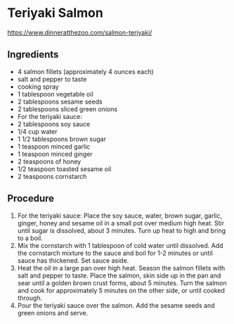 # Teriyaki Salmon
https://www.dinneratthezoo.com/salmon-teriyaki/

## Ingredients
* 4 salmon fillets (approximately 4 ounces each)
* salt and pepper to taste
* cooking spray
* 1 tablespoon vegetable oil
* 2 tablespoons sesame seeds
* 2 tablespoons sliced green onions
* For the teriyaki sauce:
* 2 tablespoons soy sauce
* 1/4 cup water
* 1 1/2 tablespoons brown sugar
* 1 teaspoon minced garlic
* 1 teaspoon minced ginger
* 2 teaspoons of honey
* 1/2 teaspoon toasted sesame oil
* 2 teaspoons cornstarch

## Procedure
1. For the teriyaki sauce: Place the soy sauce, water, brown sugar, garlic, ginger, honey and sesame oil in a small pot over medium high heat. Stir until sugar is dissolved, about 3 minutes. Turn up heat to high and bring to a boil.
2. Mix the cornstarch with 1 tablespoon of cold water until dissolved. Add the cornstarch mixture to the sauce and boil for 1-2 minutes or until sauce has thickened. Set sauce aside.
3. Heat the oil in a large pan over high heat. Season the salmon fillets with salt and pepper to taste. Place the salmon, skin side up in the pan and sear until a golden brown crust forms, about 5 minutes. Turn the salmon and cook for approximately 5 minutes on the other side, or until cooked through.
4. Pour the teriyaki sauce over the salmon. Add the sesame seeds and green onions and serve.
